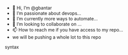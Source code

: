- 👋 Hi, I’m @gbantar
- 👀 I’m passionate about devops...
- 🌱 I’m currently more ways to automate...
- 💞️ I’m looking to collaborate on ...
- 📫 How to reach me if you have access to my repo...
-  we will be pushing a whole lot to this repo

<!---
gbantar/gbantar is a ✨ special ✨ repository because its `README.md` (this file) appears on your GitHub profile.
You can click the Preview link to take a look at your changes.
--->
syntax
